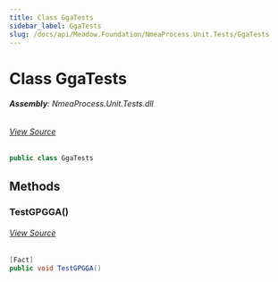 ```yaml
---
title: Class GgaTests
sidebar_label: GgaTests
slug: /docs/api/Meadow.Foundation/NmeaProcess.Unit.Tests/GgaTests
---
```

# Class GgaTests


###### **Assembly**: NmeaProcess.Unit.Tests.dll
###### [View Source](https://github.com/WildernessLabs/Meadow.Foundation.git/blob/develop/Source/Meadow.Foundation.Libraries_and_Frameworks/Sensors.Location.Gnss.NmeaProcessor/Tests/NmeaProcess.Unit.Tests/GgaTests.cs#L5)
```csharp title="Declaration"
public class GgaTests
```
## Methods
### TestGPGGA()

###### [View Source](https://github.com/WildernessLabs/Meadow.Foundation.git/blob/develop/Source/Meadow.Foundation.Libraries_and_Frameworks/Sensors.Location.Gnss.NmeaProcessor/Tests/NmeaProcess.Unit.Tests/GgaTests.cs#L7)
```csharp title="Declaration"
[Fact]
public void TestGPGGA()
```
